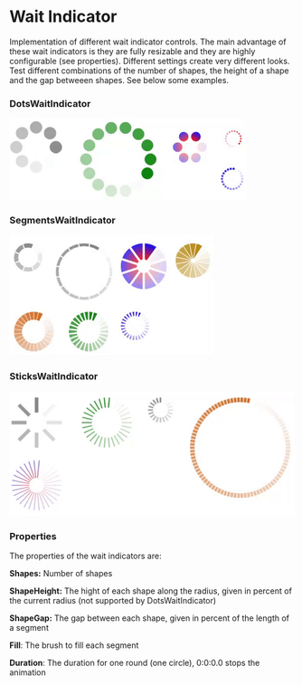 # Wait Indicator

Implementation of different wait indicator controls. The main advantage of these wait indicators is they are fully resizable and they are highly configurable (see properties). Different settings create very different looks. Test different combinations of the number of shapes, the height of a shape and the gap betweeen shapes. See below some examples.

### DotsWaitIndicator

![example](/dots.gif)

### SegmentsWaitIndicator

![example](/block.gif)

### SticksWaitIndicator

![example](/sticks.gif)

### Properties

The properties of the wait indicators are:

**Shapes:** Number of shapes

**ShapeHeight:** The hight of each shape along the radius, given in percent of the current radius (not supported by DotsWaitIndicator)

**ShapeGap:** The gap between each shape, given in percent of the length of a segment

**Fill**: The brush to fill each segment

**Duration**: The duration for one round (one circle), 0:0:0.0 stops the animation

